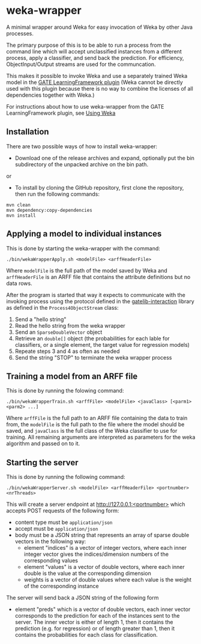 # weka-wrapper

A minimal wrapper around Weka for easy invocation of Weka by other Java processes.

The primary purpose of this is to be able to run a process from the command line which will accept
unclassified instances from a different process, apply a classifier, and send back the
prediction. For efficiency, ObjectInput/Output streams are used for the communcation.

This makes it possible to invoke Weka and use a separately trained Weka model in the
[GATE LearningFramework plugin](https://github.com/GateNLP/gateplugin-LearningFramework) (Weka cannot be directly used with this plugin because
there is no way to combine the licenses of all dependencies together with Weka.)

For instructions about how to use weka-wrapper from the GATE LearningFramework plugin, see [Using Weka](https://github.com/GateNLP/gateplugin-LearningFramework/wiki/UsingWeka)

## Installation

There are two possible ways of how to install weka-wrapper:

* Download one of the release archives and expand, optionally put the bin subdirectory of the unpacked archive on the bin path.

or

* To install by cloning the GitHub repository, first clone the repository, then run the
following commands:
````
mvn clean
mvn dependency:copy-dependencies
mvn install
````

## Applying a model to individual instances

This is done by starting the weka-wrapper with the command:
````
./bin/wekaWrapperApply.sh <modelFile> <arffHeaderFile>
````
Where `modelFile` is the full path of the model saved by Weka and `arffHeaderFile` is an ARFF file that contains the attribute definitions but no data rows.

After the program is started that way it expects to communicate with the invoking process using the protocol defined in the [gatelib-interaction](https://github.com/GateNLP/gatelib-interaction) library as defined in the `Process4ObjectStream` class:
1. Send a "hello string"
2. Read the hello string from the weka wrapper
3. Send an `SparseDoubleVector` object
4. Retrieve an `double[]` object (the probabilities for each lable for classifiers, or a single element, the target value for regression models)
5. Repeate steps 3 and 4 as often as needed
6. Send the string "STOP" to terminate the weka wrapper process

## Training a model from an ARFF file

This is done by running the folowing command:
````
./bin/wekaWrapperTrain.sh <arffFile> <modelFile> <javaClass> [<parm1> <parm2> ...]
````
Where `arffFile` is the full path to an ARFF file containing the data to train from, the `modelFile` is the full path to the file where the model should be saved, and `javaClass` is the full class of the Weka classifier to use for training. All remaining arguments are interpreted as parameters for the weka algorithm and passed on to it. 

## Starting the server

This is done by running the following command:
````
./bin/wekaWrapperServer.sh <modelFile> <arffHeaderFile> <portnumber> <nrThreads>
````

This will create a server endpoint at http://127.0.0.1:<portnumber> which accepts 
POST requests of the following form:
* content type must be `application/json`
* accept must be `application/json`
* body must be a JSON string that represents an array of sparse double vectors in the following way:
  * element "indices" is a vector of integer vectors, where each inner integer vector gives the indices/dimension numbers of the corresponding values
  * element "values" is a vector of double vectors, where each inner double is the value at the corresponding dimension
  * weights is a vector of double values where each value is the weight of the corresponding instance

The server will send back a JSON string of the following form
* element "preds" which is a vector of double vectors, each inner vector corresponds to the prediction for each of the instances sent to the server. The inner vector is either of length 1, then it contains the prediction (e.g. for regression) or of length greater than 1, then it contains the probabilities for each class for classification.
